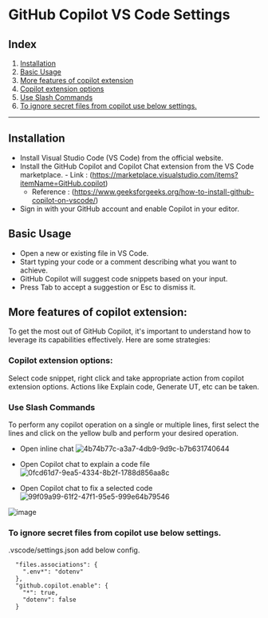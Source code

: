 # GitHub Copilot VS Code Settings

## Index

1. [Installation](#installation)
2. [Basic Usage](#basic-usage)
3. [More features of copilot extension](#more-features-of-copilot-extension)
4. [Copilot extension options](#copilot-extension-options)
5. [Use Slash Commands](#use-slash-commands)
6. [To ignore secret files from copilot use below settings.](#to-ignore-secret-files-from-copilot-use-below-settings)

---

## Installation

- Install Visual Studio Code (VS Code) from the official website.
- Install the GitHub Copilot and Copilot Chat extension from the VS Code marketplace. - Link : (https://marketplace.visualstudio.com/items?itemName=GitHub.copilot)
  - Reference : (https://www.geeksforgeeks.org/how-to-install-github-copilot-on-vscode/)
- Sign in with your GitHub account and enable Copilot in your editor.

## Basic Usage

- Open a new or existing file in VS Code.
- Start typing your code or a comment describing what you want to achieve.
- GitHub Copilot will suggest code snippets based on your input.
- Press Tab to accept a suggestion or Esc to dismiss it.

## More features of copilot extension:

To get the most out of GitHub Copilot, it's important to understand how to leverage its capabilities effectively. Here are some strategies:

### Copilot extension options:

Select code snippet, right click and take appropriate action from copilot extension options.
Actions like Explain code, Generate UT, etc can be taken.

### Use Slash Commands

To perform any copilot operation on a single or multiple lines, first select the lines and click on the yellow bulb and perform your desired operation.

- Open inline chat
  ![4b74b77c-a3a7-4db9-9d9c-b7b631740644](https://github.com/Talentica/github-copilot-knowledge-base/assets/109061225/bd5c3d4b-e2ac-4966-bc3f-0ae09d107a92)

- Open Copilot chat to explain a code file
  ![0fcd61d7-9ea5-4334-8b2f-1788d856aa8c](https://github.com/Talentica/github-copilot-knowledge-base/assets/109061225/ddd7b539-9d82-4b0d-8f9b-dcb4d93f54e5)

- Open Copilot chat to fix a selected code
  ![99f09a99-61f2-47f1-95e5-999e64b79546](https://github.com/Talentica/github-copilot-knowledge-base/assets/109061225/29ae6d45-b962-4f6e-a3d3-355740b4ad0f)

![image](https://github.com/Talentica/github-copilot-knowledge-base/assets/109061225/de094908-4a79-4dde-85d3-b87871a35852)

### To ignore secret files from copilot use below settings.

.vscode/settings.json add below config.

```
  "files.associations": {
    ".env*": "dotenv"
  },
  "github.copilot.enable": {
    "*": true,
    "dotenv": false
  }
```
